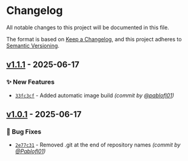 # Changelog
All notable changes to this project will be documented in this file.

The format is based on [Keep a Changelog](https://keepachangelog.com/en/1.0.0/),
and this project adheres to [Semantic Versioning](https://semver.org/spec/v2.0.0.html).

## [v1.1.1] - 2025-06-17
### :sparkles: New Features
- [`33fc3cf`](https://github.com/pablofl01/replace-submodule-paths/commit/33fc3cf03f6bb680d1eda81ea662d3dff69a6ceb) - Added automatic image build *(commit by [@pablofl01](https://github.com/pablofl01))*


## [v1.0.1] - 2025-06-17
### :bug: Bug Fixes
- [`2e77c31`](https://github.com/Pablofl01/replace-submodule-paths/commit/2e77c31f8c65ffc6ca04a30c1aefdc367d5cd10f) - Removed .git at the end of repository names *(commit by [@Pablofl01](https://github.com/Pablofl01))*

[v1.0.1]: https://github.com/Pablofl01/replace-submodule-paths/compare/v1.0.0...v1.0.1
[v1.1.1]: https://github.com/pablofl01/replace-submodule-paths/compare/v1.1.0...v1.1.1

